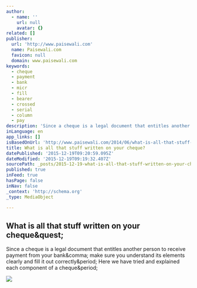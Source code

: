 ```yaml
---
author:
  - name: ''
    url: null
    avatar: {}
related: []
publisher:
  url: 'http://www.paisewali.com'
  name: Paisewali.com
  favicon: null
  domain: www.paisewali.com
keywords:
  - cheque
  - payment
  - bank
  - micr
  - fill
  - bearer
  - crossed
  - serial
  - column
  - pay
description: 'Since a cheque is a legal document that entitles another person to receive payment from your bank, make sure you understand its elements clearly and fill it out correctly. Here we have tried and explained each component of a cheque.'
inLanguage: en
app_links: []
isBasedOnUrl: 'http://www.paisewali.com/2014/06/what-is-all-that-stuff-written-on-your-cheque/'
title: What is all that stuff written on your cheque?
datePublished: '2015-12-19T09:20:59.095Z'
dateModified: '2015-12-19T09:19:32.407Z'
sourcePath: _posts/2015-12-19-what-is-all-that-stuff-written-on-your-cheque.md
published: true
inFeed: true
hasPage: false
inNav: false
_context: 'http://schema.org'
_type: MediaObject

---
```

<article style=""><h1>What is all that stuff written on your cheque&amp;quest;</h1><p>Since a cheque is a legal document that entitles another person to receive payment from your bank&amp;comma; make sure you understand its elements clearly and fill it out correctly&amp;period; Here we have tried and explained each component of a cheque&amp;period;</p><img src="http://www.paisewali.com/test/wp-content/uploads/2014/06/Cheque-diagram.jpg" /></article>